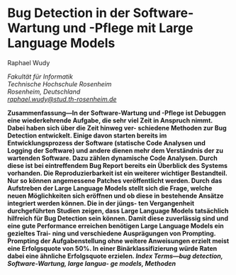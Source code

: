 # Bug Detection in der Software-Wartung und -Pflege mit Large Language Models

Raphael Wudy

*Fakultät für Informatik*<br/>
*Technische Hochschule Rosenheim*<br/>
*Rosenheim, Deutschland*<br/>
*raphael.wudy@stud.th-rosenheim.de*<br/>

**Zusammenfassung—In der Software-Wartung und -Pflege ist
Debuggen eine wiederkehrende Aufgabe, die sehr viel Zeit in
Anspruch nimmt. Dabei haben sich über die Zeit hinweg ver-
schiedene Methoden zur Bug Detection entwickelt. Einige davon
starten bereits im Entwicklungsprozess der Software (statische
Code Analysen und Logging der Software) und andere dienen
mehr dem Verständnis der zu wartenden Software. Dazu zählen
dynamische Code Analysen. Durch diese ist bei eintreffendem
Bug Report bereits ein Überblick des Systems vorhanden. Die
Reproduzierbarkeit ist ein weiterer wichtiger Bestandteil. Nur so
können angemessene Patches veröffentlicht werden. Durch das
Aufstreben der Large Language Models stellt sich die Frage,
welche neuen Möglichkeiten sich eröffnen und ob diese in
bestehende Ansätze integriert werden können. Die in der jüngs-
ten Vergangenheit durchgeführten Studien zeigen, dass Large
Language Models tatsächlich hilfreich für Bug Detection sein
können. Damit diese zuverlässig sind und eine gute Performance
erreichen benötigen Large Language Models ein gezieltes Trai-
ning und verschiedene Ausprägungen von Prompting. Prompting
der Aufgabenstellung ohne weitere Anweisungen erzielt meist
eine Erfolgsquote von 50%. In einer Binärklassifizierung würde
Raten dabei eine ähnliche Erfolgsquote erzielen.
*Index Terms—bug detection, Software-Wartung, large langua-
ge models, Methoden***
